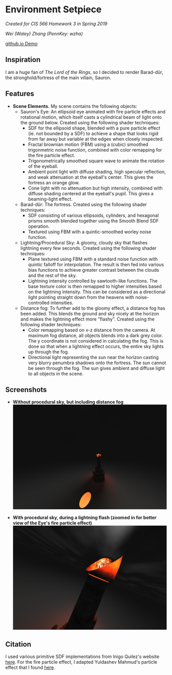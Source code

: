 # Environment Setpiece
_Created for CIS 566 Homework 3 in Spring 2019_

_Wei (Waley) Zhang (PennKey: wzha)_

[github.io Demo](https://greedyai.github.io/environment-setpiece/)

## Inspiration
I am a huge fan of _The Lord of the Rings_, so I decided to render Barad-dûr, the stronghold/fortress of the main villain, Sauron.

## Features
- __Scene Elements.__ My scene contains the following objects:
  - Sauron's Eye: An ellipsoid eye animated with fire particle effects and rotational motion, which itself casts a cylindrical beam of light onto the ground below. Created using the following shader techniques:
    - SDF for the ellipsoid shape, blended with a pure particle effect (ie. not bounded by a SDF) to achieve a shape that looks rigid from far away but variable at the edges when closely inspected.
    - Fractal brownian motion (FBM) using a (cubic) smoothed trigonmetric noise function, combined with color remapping for the fire particle effect.
    - Trigonometrically smoothed square wave to animate the rotation of the eyeball.
    - Ambient point light with diffuse shading, high specular reflection, and weak attenuation at the eyeball's center. This gives the fortress an orange glow.
    - Cone light with no attenuation but high intensity, combined with diffuse shading centered at the eyeball's pupil. This gives a beaming-light effect.
  - Barad-dûr: The fortress. Created using the following shader techniques:
    - SDF consisting of various ellipsoids, cylinders, and hexagonal prisms smooth blended together using the Smooth Blend SDF operation.
    - Textured using FBM with a quintic-smoothed worley noise function.
  - Lightning/Procedural Sky: A gloomy, cloudy sky that flashes lightning every few seconds. Created using the following shader techniques:
    - Plane textured using FBM with a standard noise function with quintic falloff for interpolation. The result is then fed into various bias functions to achieve greater contrast between the clouds and the rest of the sky.
    - Lightning intensity controlled by sawtooth-like functions. The base texture color is then remapped to higher intensities based on the lightning intensity. This can be considered as a directional light pointing straight down from the heavens with noise-controlled intensities.
  - Distance fog: To further add to the gloomy effect, a distance fog has been added. This blends the ground and sky nicely at the horizon and makes the lightning effect more "flashy". Created using the following shader techniques:
    - Color remapping based on x-z distance from the camera. At maximum fog distance, all objects blends into a dark grey color. The y coordinate is not considered in calculating the fog. This is done so that when a lightning effect occurs, the entire sky lights up through the fog.
    - Directional light representing the sun near the horizon casting very blurry penumbra shadows onto the fortress. The sun cannot be seen through the fog. The sun gives ambient and diffuse light to all objects in the scene.

## Screenshots
- __Without procedural sky, but including distance fog__
![](images/without_lightning.PNG)

- __With procedural sky, during a lightning flash (zoomed in for better view of the Eye's fire particle effect)__
![](images/with_lightning.PNG)

## Citation
I used various primitive SDF implementations from Inigo Quilez's website [here](http://iquilezles.org/www/articles/distfunctions/distfunctions.htm). For the fire particle effect, I adapted Yuldashev Mahmud's particle effect that I found [here](http://glslsandbox.com/e#41282.0).
